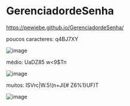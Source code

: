 # GerenciadordeSenha

https://pewiebe.github.io/GerenciadordeSenha/

poucos caracteres: q4BJ7XY

![image](https://user-images.githubusercontent.com/118542381/236821746-d12306e6-de79-4108-8c6e-7401af77756c.png)

médio: UaDZ85 w<9$Tn

![image](https://user-images.githubusercontent.com/118542381/236821694-764ec7e8-c12d-4caf-be57-cbd6383e4700.png)

muitos: lSVrc|W.5!(n+JI[# Z6%1}UF)T

![image](https://user-images.githubusercontent.com/118542381/236821640-b382c6db-fba5-4223-a724-bd749132331e.png)
